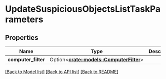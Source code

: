 # UpdateSuspiciousObjectsListTaskParameters

## Properties

Name | Type | Description | Notes
------------ | ------------- | ------------- | -------------
**computer_filter** | Option<[**crate::models::ComputerFilter**](ComputerFilter.md)> |  | [optional]

[[Back to Model list]](../README.md#documentation-for-models) [[Back to API list]](../README.md#documentation-for-api-endpoints) [[Back to README]](../README.md)


